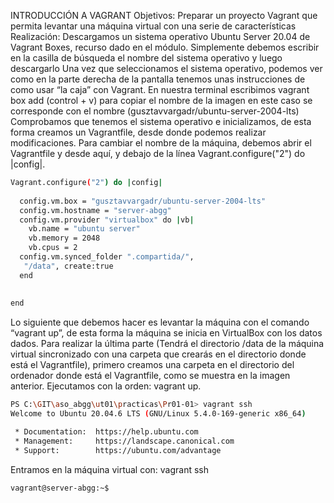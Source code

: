INTRODUCCIÓN A VAGRANT
Objetivos:
Preparar un proyecto Vagrant que permita levantar una máquina virtual con una serie de características
Realización:
Descargamos un sistema operativo Ubuntu Server 20.04  de Vagrant Boxes, recurso dado en el módulo. Simplemente debemos escribir en la casilla de búsqueda el nombre del sistema operativo y luego descargarlo
Una vez que seleccionamos el sistema operativo, podemos ver como en la parte derecha de la pantalla tenemos unas instrucciones de como usar “la caja” con Vagrant.
En nuestra terminal escribimos  vagrant box add (control + v) para copiar el nombre de la imagen en este caso se corresponde con el nombre (gusztavvargadr/ubuntu-server-2004-lts)
Comprobamos que tenemos el sistema operativo e inicializamos, de esta forma creamos un Vagrantfile,  desde donde podemos realizar modificaciones.
Para cambiar el nombre de la máquina, debemos abrir el Vagrantfile y desde aquí, y debajo de la línea Vagrant.configure("2") do |config|.
```bash
Vagrant.configure("2") do |config|
 
  config.vm.box = "gusztavvargadr/ubuntu-server-2004-lts"
  config.vm.hostname = "server-abgg"
  config.vm.provider "virtualbox" do |vb|
    vb.name = "ubuntu server"
    vb.memory = 2048
    vb.cpus = 2
  config.vm.synced_folder ".compartida/",
   "/data", create:true
  end
  
  
end
```
Lo siguiente que debemos hacer es levantar la máquina con el comando “vagrant up”, de esta forma la máquina se inicia en VirtualBox con los datos dados.
Para realizar la última parte (Tendrá el directorio /data de la máquina virtual sincronizado con una carpeta que crearás en el directorio donde está el Vagrantfile), primero creamos una carpeta en el directorio del ordenador donde está el Vagrantfile, como se muestra en la imagen anterior.
Ejecutamos con la orden: vagrant up. 
```bash
PS C:\GIT\aso_abgg\ut01\practicas\Pr01-01> vagrant ssh
Welcome to Ubuntu 20.04.6 LTS (GNU/Linux 5.4.0-169-generic x86_64)

 * Documentation:  https://help.ubuntu.com
 * Management:     https://landscape.canonical.com
 * Support:        https://ubuntu.com/advantage
 ```
Entramos en la máquina virtual con: vagrant ssh
```bash
vagrant@server-abgg:~$ 
```

